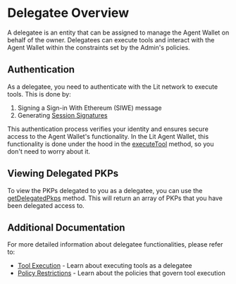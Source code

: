 # Delegatee Overview

A delegatee is an entity that can be assigned to manage the Agent Wallet on behalf of the owner. Delegatees can execute tools and interact with the Agent Wallet within the constraints set by the Admin's policies.

## Authentication

As a delegatee, you need to authenticate with the Lit network to execute tools. This is done by:

1. Signing a Sign-in With Ethereum (SIWE) message
2. Generating [Session Signatures](../../../sdk/authentication/session-sigs/intro.md)

This authentication process verifies your identity and ensures secure access to the Agent Wallet's functionality. In the Lit Agent Wallet, this functionality is done under the hood in the [executeTool](https://agent-wallet.vercel.app/classes/agent_wallet_src.Delegatee.html#executeTool) method, so you don't need to worry about it.

## Viewing Delegated PKPs

To view the PKPs delegated to you as a delegatee, you can use the [getDelegatedPkps](https://agent-wallet.vercel.app/classes/agent_wallet_src.Delegatee.html#getDelegatedPkps) method. This will return an array of PKPs that you have been delegated access to.

## Additional Documentation

For more detailed information about delegatee functionalities, please refer to:

- [Tool Execution](./tools.md) - Learn about executing tools as a delegatee
- [Policy Restrictions](./policies.md) - Learn about the policies that govern tool execution 